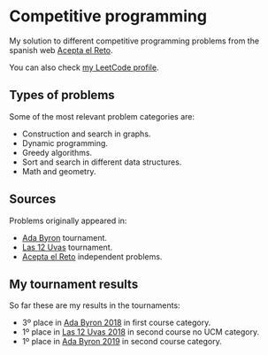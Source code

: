 # Competitive programming

My solution to different competitive programming problems from the spanish web [Acepta el Reto](http://www.aceptaelreto.com/).

You can also check [my LeetCode profile](https://leetcode.com/pascualex/).

## Types of problems

Some of the most relevant problem categories are:
* Construction and search in graphs.
* Dynamic programming.
* Greedy algorithms.
* Sort and search in different data structures.
* Math and geometry.

## Sources

Problems originally appeared in:
* [Ada Byron](http://www.ada-byron.es/) tournament.
* [Las 12 Uvas](http://www.las12uvas.es/) tournament.
* [Acepta el Reto](http://www.aceptaelreto.com/) independent problems.

## My tournament results

So far these are my results in the tournaments:
* 3º place in [Ada Byron 2018](http://www.ada-byron.es/2018/) in first course category.
* 1º place in [Las 12 Uvas 2018](http://www.las12uvas.es/2018/) in second course no UCM category.
* 1º place in [Ada Byron 2019](http://www.ada-byron.es/2019/) in second course category.
